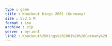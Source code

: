 ```yaml
---
type : game
title : Knockout Kings 2001 (Germany)
size : 553.5 M
format : iso
archive : zip
server : myrient
link2 : Knockout%20Kings%202001%20%28Germany%29
---
```

